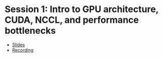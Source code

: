 # Session 1: Intro to GPU architecture, CUDA, NCCL, and performance bottlenecks

- [Slides](https://docs.google.com/presentation/d/1JbfKElxygkpl1MrMXT0Eifo-QW40dC3RTmPE2ARAG80/edit?usp=sharing)
- [Recording](https://youtu.be/Cp7g1Ll4v0M?si=IppwAiTKDVMT_mMm)

